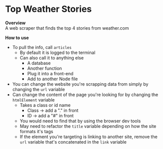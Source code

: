 # Top Weather Stories

**Overview** <br>
A web scraper that finds the top 4 stories from weather.com

**How to use**
- To pull the info, call `articles`
    - By default it is logged to the terminal
    - Can also call it to anything else
        - A database
        - Another function
        - Plug it into a front-end
        - Add to another Node file
- You can change the website you're scrapping data from simply by changing the `url` variable
- Can change the content of the page you're looking for by changing the `htmlElement` variable
    - Takes a class or id name
        - Class -> add a "." in front
        - ID -> add a "#" in front
    - You would need to find that by using the browser dev tools
    - May need to refactor the `title` variable depending on how the site formats it's tags
    - If the element you're targeting is linking to another site, remove the `url` variable that's concatenated in the `link` variable